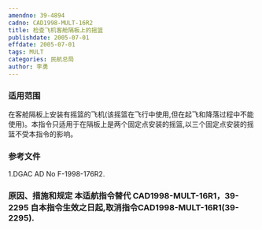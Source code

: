 ```yaml
---
amendno: 39-4894
cadno: CAD1998-MULT-16R2
title: 检查飞机客舱隔板上的摇篮
publishdate: 2005-07-01
effdate: 2005-07-01
tags: MULT
categories: 民航总局
author: 李勇
---
```


### 适用范围 
在客舱隔板上安装有摇篮的飞机(该摇篮在飞行中使用,但在起飞和降落过程中不能使用)。本指令只适用于在隔板上是两个固定点安装的摇篮,以三个固定点安装的摇篮不受本指令的影响。

### 参考文件
1.DGAC AD No F-1998-176R2. 

### 原因、措施和规定 本适航指令替代 CAD1998-MULT-16R1，39-2295 自本指令生效之日起,取消指令CAD1998-MULT-16R1(39-2295).
